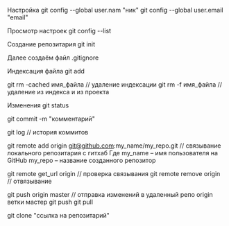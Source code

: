 Настройка
git config --global user.nam "ник"
git config --global user.email "email"

Просмотр настроек
git config --list

Создание репозитария 
git init

Далее создаём файл .gitignore

Индексация файла
git add

git rm -cached имя_файла // удаление индексации
git rm -f имя_файла // удаление из индекса и из проекта

Изменения
git status

git commit -m "комментарий"

git log // история коммитов

git remote add origin git@github.com:my_name/my_repo.git // связывание локального репозитария с гитхаб
Где my_name – имя пользователя на GitHub
    my_repo – название созданного репозитор

git remote get_url origin // проверка связывания
git remote remove origin // отвязывание

git push origin master // отправка изменений в удаленный репо origin ветки мастер
git push
git pull

git clone "ссылка на репозитарий"










